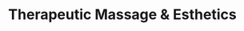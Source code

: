 ---
title: "Therapeutic Massage & Esthetics"
url: /gresham/therapeutic-massage-und-esthetics/
shop: Massage
---